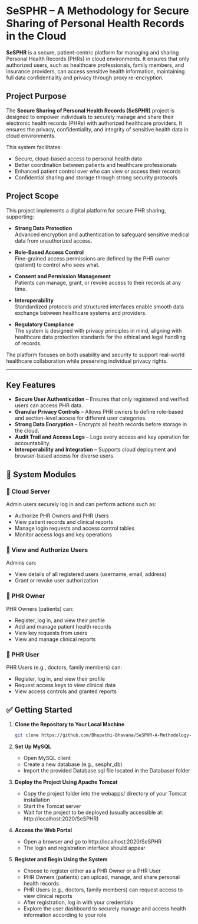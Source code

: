 # SeSPHR – A Methodology for Secure Sharing of Personal Health Records in the Cloud

**SeSPHR** is a secure, patient-centric platform for managing and sharing Personal Health Records (PHRs) in cloud environments. It ensures that only authorized users, such as healthcare professionals, family members, and insurance providers, can access sensitive health information, maintaining full data confidentiality and privacy through proxy re-encryption.



##  Project Purpose

The **Secure Sharing of Personal Health Records (SeSPHR)** project is designed to empower individuals to securely manage and share their electronic health records (PHRs) with authorized healthcare providers. It ensures the privacy, confidentiality, and integrity of sensitive health data in cloud environments.

This system facilitates:
- Secure, cloud-based access to personal health data  
- Better coordination between patients and healthcare professionals  
- Enhanced patient control over who can view or access their records  
- Confidential sharing and storage through strong security protocols  



## Project Scope

This project implements a digital platform for secure PHR sharing, supporting:

- **Strong Data Protection**  
  Advanced encryption and authentication to safeguard sensitive medical data from unauthorized access.

- **Role-Based Access Control**  
  Fine-grained access permissions are defined by the PHR owner (patient) to control who sees what.

- **Consent and Permission Management**  
  Patients can manage, grant, or revoke access to their records at any time.

- **Interoperability**  
  Standardized protocols and structured interfaces enable smooth data exchange between healthcare systems and providers.

- **Regulatory Compliance**  
  The system is designed with privacy principles in mind, aligning with healthcare data protection standards for the ethical and legal handling of records.

The platform focuses on both usability and security to support real-world healthcare collaboration while preserving individual privacy rights.

---

##  Key Features

- **Secure User Authentication** – Ensures that only registered and verified users can access PHR data.  
- **Granular Privacy Controls** – Allows PHR owners to define role-based and section-level access for different user categories.  
- **Strong Data Encryption** – Encrypts all health records before storage in the cloud.  
- **Audit Trail and Access Logs** – Logs every access and key operation for accountability.  
- **Interoperability and Integration** – Supports cloud deployment and browser-based access for diverse users.



## 🧩 System Modules

### 🔸 Cloud Server
Admin users securely log in and can perform actions such as:
- Authorize PHR Owners and PHR Users  
- View patient records and clinical reports  
- Manage login requests and access control tables  
- Monitor access logs and key operations  

### 🔸 View and Authorize Users
Admins can:
- View details of all registered users (username, email, address)  
- Grant or revoke user authorization  

### 🔸 PHR Owner
PHR Owners (patients) can:
- Register, log in, and view their profile  
- Add and manage patient health records  
- View key requests from users  
- View and manage clinical reports  

### 🔸 PHR User
PHR Users (e.g., doctors, family members) can:
- Register, log in, and view their profile  
- Request access keys to view clinical data  
- View access controls and granted reports  

## ✅ Getting Started

1. **Clone the Repository to Your Local Machine**

   ```bash
   git clone https://github.com/Bhupathi-Bhavana/SeSPHR-A-Methodology-for-Secure-Sharing-of-Personal-Health-Records-in-the-Cloud
   
2. **Set Up MySQL**
   
    - Open MySQL client
    - Create a new database (e.g., sesphr_db)
    - Import the provided Database.sql file located in the Database/ folder

3. **Deploy the Project Using Apache Tomcat**
   
    - Copy the project folder into the webapps/ directory of your Tomcat installation
    - Start the Tomcat server
    - Wait for the project to be deployed (usually accessible at: http://localhost:2020/SeSPHR)

4. **Access the Web Portal**
   
    - Open a browser and go to http://localhost:2020/SeSPHR
    - The login and registration interface should appear

6. **Register and Begin Using the System**

    - Choose to register either as a PHR Owner or a PHR User
    - PHR Owners (patients) can upload, manage, and share personal health records
    - PHR Users (e.g., doctors, family members) can request access to view clinical reports
    - After registration, log in with your credentials
    - Explore the user dashboard to securely manage and access health information according to your role
